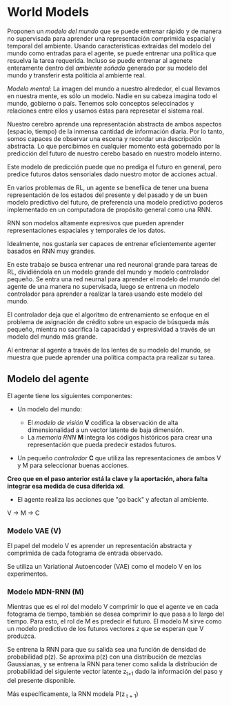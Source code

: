 # World Models

Proponen un *modelo del mundo* que se puede entrenar rápido y de manera no supervisada para
aprender una representación comprimida espacial y temporal del ambiente. Usando características
extraídas del modelo del mundo  como entradas para el agente, se puede entrenar una política que 
resuelva la tarea requerida.
Incluso se puede entrenar al agenete enteramente dentro del *ambiente soñado* generado por
su modelo del mundo y transferir esta políticia al ambiente real.


*Modelo mental:* La imagen del mundo a nuestro alrededor, el cual llevamos en nuestra mente, es 
sólo un modelo. Nadie en su cabeza imagina todo el mundo, gobierno o país. Tenemos solo
conceptos seleccinados y relaciones entre ellos y usamos éstas para represetar el sistema real.

Nuestro cerebro aprende una representación abstracta de ambos aspectos (espacio, tiempo)
de la inmensa cantidad de información diaria. Por lo tanto, somos capaces de observar una escena y 
recordar una descripción abstracta. Lo que percibimos en cualquier momento está gobernado
por la predicción del futuro de nuestro cerebo basado en nuestro modelo interno.

Este modelo de predicción puede que no prediga el futuro en general, pero predice 
futuros datos sensoriales dado nuestro motor de acciones actual.

En varios problemas de RL, un agente se benefiica de tener una buena representación de los
estados del presente y del pasado y de un buen modelo predictivo del futuro, de preferencia 
una modelo predictivo poderos implementado en un computadora de propósito general como una
RNN.

RNN son modelos altamente expresivos que pueden aprender representaciones espaciales y temporales
de los datos.

Idealmente, nos gustaría ser capaces de entrenar eficientemente agenter basados en RNN muy grandes.

En este trabajo se busca entrenar una red neuronal grande para tareas de RL, dividiéndola en un
modelo grande del mundo y modelo controlador pequeño.
Se entra una red neurnal para aprender el modelo del mundo del agente de una manera no supervisada,
luego se entrena un modelo controlador para aprender a realizar la tarea usando este modelo 
del mundo.

El controlador deja que el algoritmo de entrenamiento se enfoque en el problema de asignación
de crédito sobre un espacio de búsqueda más pequeño, mientra no sacrifica la capacidad y 
expresividad a través de un modelo del mundo más grande.

Al entrenar al agente a través de los lentes de su modelo del mundo, se muestra que
puede aprender una política compacta pra realizar su tarea.

## Modelo del agente


El agente tiene los siguientes componentes:

* Un modelo del mundo:
	* El *modelo de visión* **V** codifica la observación de alta dimensionalidad a un
vector latente de baja dimensión.
	* La *memoria RNN* **M** integra los códigos históricos para crear una representación que pueda predecir estados futuros.

* Un pequeño *controlador* **C** que utiliza las representaciones de ambos V y M para seleccionar buenas acciones.

**Creo que en el paso anterior está la clave y la aportación, ahora falta integrar esa medida
de cusa diferida xd**.

* El agente realiza las acciones que "go back" y afectan al ambiente.

V -> M -> C

### Modelo VAE  (V)

El papel del modelo V es aprender un representación abstracta y comprimida de cada fotograma de
entrada observado.

Se utiliza un Variational Autoencoder (VAE) como el modelo V en los experimentos. 

### Modelo MDN-RNN (M)

Mientras que es el rol del modelo V comprimir lo que el agente ve en cada fotograma de tiempo,
también se desea comprimir lo que pasa a lo largo del tiempo. Para esto, el rol de M es predecir 
el futuro.
El modelo M sirve como un modelo predictivo de los futuros vectores z  que se esperan que V produzca.

Se entrena la RNN para que su salida sea una función de densidad de probabilidad p(z).
Se aproxima p(z) con una distribución de mezclas Gaussianas, y se entrena la RNN para tener como
salida la distribución de probabilidad del siguiente vector latente z<sub>t+1</sub> dado la información
del paso y del presente disponible.

Más específicamente, la RNN modela P(z<sub> t + 1</sub>)


